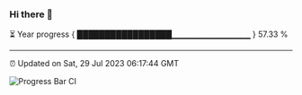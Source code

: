 ### Hi there 👋

⏳ Year progress { █████████████████▁▁▁▁▁▁▁▁▁▁▁▁▁ } 57.33 %

---

⏰ Updated on Sat, 29 Jul 2023 06:17:44 GMT

![Progress Bar CI](https://github.com/liununu/liununu/workflows/Progress%20Bar%20CI/badge.svg)
